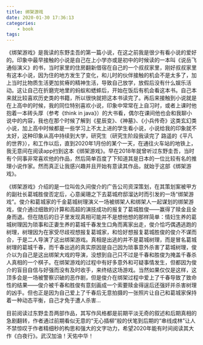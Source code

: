 ```yaml
---
title: 绑架游戏
date: 2020-01-30 17:36:13
categories:
    - book
tags:
---
```


《绑架游戏》是我读的东野圭吾的第一篇小说，在这之前我是很少有看小说的爱好的。印象中最早接触的小说是自己在上小学亦或是初中的时候读的一本叫《说岳飞通俗演义》的书，当时家里的住房翻新借宿在自己的一个叔叔家里，刚好叔叔家里有这本小说，因为住的地方发生了变化，和儿时的伙伴接触的机会不是太多了，加上当时比物质生活更加贫瘠的精神生活，导致自己放学，放假后没有什么娱乐活动。这让自己在折磨完地里的蚂蚁和蟋蟀后，开始在饭后有机会看这本书。自己本来就比较喜欢历史类的书籍，所以很快就把这本书读完了。再后来接触到小说就是在上高中的时候，我的同位特别喜欢小说，印象中常常在上自习时，或者上课时他抱着一本砖头厚（参考《think in java》）的大书看，偶尔在课间他也会和我聊小说中的内容，我也在那个时候了解到《星辰变》、《神墓》、《小兵传奇》这类玄幻类小说，加上高中时候都是一些学习上不太上进的学生看小说，小说给我的印象就不太好，这种印象从高中持续到大学，研究生（研究生阶段我读完了 路遥的《平凡的世界》），和工作以后，直到2020年1月份的某个一天，在通往火车站的地铁上，我无意间在阅读app扫到这本《绑架游戏》。早在2018年就曾听过东野圭吾，当时有个同事非常喜欢他的作品，然后简单百度了下知道其是日本的一位比较有名的推理小说作家。然而真正让我感兴趣并且开始有意读其作品，就始于这部《绑架游戏》。

《绑架游戏》介绍的是一位叫佐久间俊介的广告公司资深策划，在其策划案被甲方的副社长葛城胜俊否定后，心意阑珊之下去葛城府邸溜达时而引发的一场“绑架游戏”。俊介和葛城家的千金葛城树理演义一场被绑架人和绑架人一起谋划的绑架游戏，俊介通过细致的计算和高超的演技成功的报复了葛城胜俊——赢得了赎金且全身而退。但在随后的日子里发现真相可能并不是想他想的那样简单：情妇生养的葛城树理因为琐事和正妻生养的葛城千春发生口角而离家出走，俊介恰巧偶遇逃跑的树理，树理因为在家受尽歧视想报复葛城家，和恰好想报复葛城胜俊的俊介不谋而合，于是二人导演了这出绑架游戏。真相是出逃的并不是葛城树理，而是冒名葛城树理的葛城千春，而千春出逃的真实原因是自己因为琐事意外杀害了葛城树理，俊介以为自己是这出绑架大戏的导演，没想到自己只不过是千春和胜俊为掩盖千春杀人真相的一个棋子。在绑架游戏的过程中有好多意外和可疑事情发生，但都因为俊介的盲目自信与好强而没有及时收手，来终结这场游戏。当然如果仅仅是这样，这顶多会是一场被警察识破的恶作剧，但是俊介在绑架过程中爱上了千春导致了致命性的结果——俊介被千春和胜俊有意刻画成一个索要赎金得逞后还强奸并杀害树理的凶手。但也正是因为自己爱上了千春后无意拍摄的一张照片让自己和葛城家保持着一种动态平衡，自己才免于遭人杀害...

目前阅读过东野圭吾两部作品，其写作风格都是前期平淡无奇的叙述和后期真相的急剧翻转，作者通过前期看似无意的“无心插柳”般的伏笔到后期的“串线成林”让人不禁惊叹于作者精细秒的构思和强大的文字功力，希望2020年能有时间阅读其大作《白夜行》。武汉加油！天佑中华！


